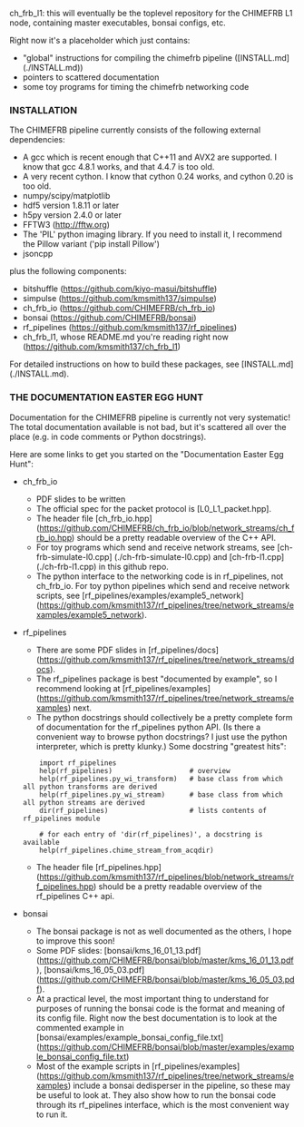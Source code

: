 ch_frb_l1: this will eventually be the toplevel repository for the CHIMEFRB L1 node,
containing master executables, bonsai configs, etc.

Right now it's a placeholder which just contains:
  - "global" instructions for compiling the chimefrb pipeline ([INSTALL.md] (./INSTALL.md))
  - pointers to scattered documentation
  - some toy programs for timing the chimefrb networking code

### INSTALLATION

The CHIMEFRB pipeline currently consists of the following external dependencies:

  - A gcc which is recent enough that C++11 and AVX2 are supported.  I know that gcc 4.8.1 works, and that 4.4.7 is too old.
  - A very recent cython.  I know that cython 0.24 works, and cython 0.20 is too old.
  - numpy/scipy/matplotlib
  - hdf5 version 1.8.11 or later
  - h5py version 2.4.0 or later
  - FFTW3 (http://fftw.org)
  - The 'PIL' python imaging library.  If you need to install it, I recommend the Pillow variant ('pip install Pillow')
  - jsoncpp

plus the following components:

  - bitshuffle (https://github.com/kiyo-masui/bitshuffle)
  - simpulse (https://github.com/kmsmith137/simpulse)
  - ch_frb_io (https://github.com/CHIMEFRB/ch_frb_io)
  - bonsai (https://github.com/CHIMEFRB/bonsai)
  - rf_pipelines (https://github.com/kmsmith137/rf_pipelines)
  - ch_frb_l1, whose README.md you're reading right now (https://github.com/kmsmith137/ch_frb_l1)

For detailed instructions on how to build these packages, see [INSTALL.md] (./INSTALL.md).


### THE DOCUMENTATION EASTER EGG HUNT

Documentation for the CHIMEFRB pipeline is currently not very systematic!
The total documentation available is not bad, but it's scattered all over the
place (e.g. in code comments or Python docstrings).

Here are some links to get you started on the "Documentation Easter Egg Hunt":

  - ch_frb_io
     - PDF slides to be written
     - The official spec for the packet protocol is [L0_L1_packet.hpp].
     - The header file [ch_frb_io.hpp] (https://github.com/CHIMEFRB/ch_frb_io/blob/network_streams/ch_frb_io.hpp)
       should be a pretty readable overview of the C++ API.
     - For toy programs which send and receive network streams, see
       [ch-frb-simulate-l0.cpp] (./ch-frb-simulate-l0.cpp) and [ch-frb-l1.cpp] (./ch-frb-l1.cpp)
       in this github repo.
     - The python interface to the networking code is in rf_pipelines, not ch_frb_io.
       For toy python pipelines which send and receive network scripts, see
       [rf_pipelines/examples/example5_network] (https://github.com/kmsmith137/rf_pipelines/tree/network_streams/examples/example5_network).

  - rf_pipelines
     - There are some PDF slides in [rf_pipelines/docs] (https://github.com/kmsmith137/rf_pipelines/tree/network_streams/docs).
     - The rf_pipelines package is best "documented by example", so I recommend looking at
       [rf_pipelines/examples] (https://github.com/kmsmith137/rf_pipelines/tree/network_streams/examples) next.
     - The python docstrings should collectively be a pretty complete form of documentation for the rf_pipelines python API.
       (Is there a convenient way to browse python docstrings?  I just use the python interpreter, which is pretty klunky.)
       Some docstring "greatest hits":
    ```
        import rf_pipelines
        help(rf_pipelines)                   # overview
        help(rf_pipelines.py_wi_transform)   # base class from which all python transforms are derived
        help(rf_pipelines.py_wi_stream)      # base class from which all python streams are derived
        dir(rf_pipelines)                    # lists contents of rf_pipelines module

        # for each entry of 'dir(rf_pipelines)', a docstring is available
        help(rf_pipelines.chime_stream_from_acqdir)   
    ```
     - The header file [rf_pipelines.hpp] (https://github.com/kmsmith137/rf_pipelines/blob/network_streams/rf_pipelines.hpp)
       should be a pretty readable overview of the rf_pipelines C++ api.

  - bonsai
     - The bonsai package is not as well documented as the others, I hope to improve this soon!
     - Some PDF slides: [bonsai/kms_16_01_13.pdf] (https://github.com/CHIMEFRB/bonsai/blob/master/kms_16_01_13.pdf),
       [bonsai/kms_16_05_03.pdf] (https://github.com/CHIMEFRB/bonsai/blob/master/kms_16_05_03.pdf).
     - At a practical level, the most important thing to understand for purposes of running the bonsai code
       is the format and meaning of its config file.  Right now the best documentation is to look at the commented example in
       [bonsai/examples/example_bonsai_config_file.txt] (https://github.com/CHIMEFRB/bonsai/blob/master/examples/example_bonsai_config_file.txt)
     - Most of the example scripts in
       [rf_pipelines/examples] (https://github.com/kmsmith137/rf_pipelines/tree/network_streams/examples)
       include a bonsai dedisperser in the pipeline, so these may be useful to look at.
       They also show how to run the bonsai code through its rf_pipelines interface, which is the most convenient way to run it.


